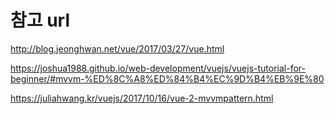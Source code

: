 # 참고 url

http://blog.jeonghwan.net/vue/2017/03/27/vue.html

https://joshua1988.github.io/web-development/vuejs/vuejs-tutorial-for-beginner/#mvvm-%ED%8C%A8%ED%84%B4%EC%9D%B4%EB%9E%80

https://juliahwang.kr/vuejs/2017/10/16/vue-2-mvvmpattern.html
